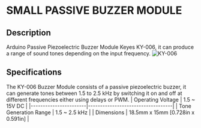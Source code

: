 # SMALL PASSIVE BUZZER MODULE
## Description
Arduino Passive Piezoelectric Buzzer Module Keyes KY-006, it can produce a range of sound tones depending on the input frequency.
![KY-006](https://arduinomodules.info/wp-content/uploads/KY-006_passive_buzzer_arduino_module-240x240.jpg)
## Specifications
The KY-006 Buzzer Module consists of a passive piezoelectric buzzer, it can generate tones between 1.5 to 2.5 kHz by switching it on and off at different frequencies either using delays or PWM.
| Operating Voltage     | 1.5 ~ 15V DC                      |
|-----------------------|-----------------------------------|
| Tone Generation Range | 1.5 ~ 2.5 kHz                     |
| Dimensions            | 18.5mm x 15mm [0.728in x 0.591in] |
